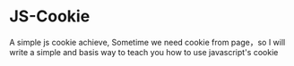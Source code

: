 # JS-Cookie
A simple js cookie achieve,
Sometime we need cookie from page，so I will write a simple and basis way to teach you how to use javascript's cookie
